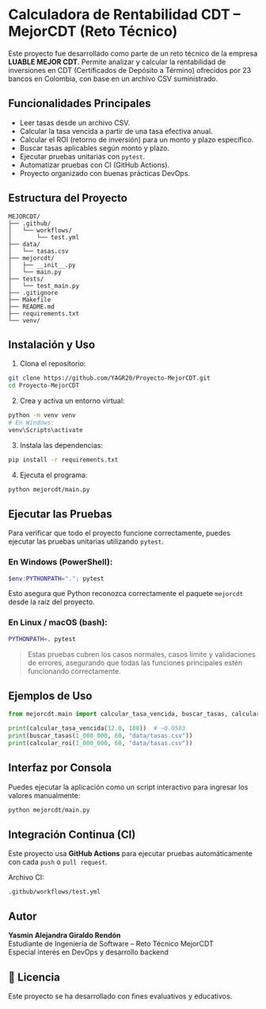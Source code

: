 # Calculadora de Rentabilidad CDT – MejorCDT (Reto Técnico)

Este proyecto fue desarrollado como parte de un reto técnico de la empresa **LUABLE MEJOR CDT**. Permite analizar y calcular la rentabilidad de inversiones en CDT (Certificados de Depósito a Término) ofrecidos por 23 bancos en Colombia, con base en un archivo CSV suministrado.

## Funcionalidades Principales

- Leer tasas desde un archivo CSV.
- Calcular la tasa vencida a partir de una tasa efectiva anual.
- Calcular el ROI (retorno de inversión) para un monto y plazo específico.
- Buscar tasas aplicables según monto y plazo.
- Ejecutar pruebas unitarias con `pytest`.
- Automatizar pruebas con CI (GitHub Actions).
- Proyecto organizado con buenas prácticas DevOps.

## Estructura del Proyecto

```
MEJORCDT/
├── .github/
│   └── workflows/
│       └── test.yml
├── data/
│   └── tasas.csv
├── mejorcdt/
│   ├── __init__.py
│   └── main.py
├── tests/
│   └── test_main.py
├── .gitignore
├── Makefile
├── README.md
├── requirements.txt
└── venv/
```

## Instalación y Uso

1. Clona el repositorio:

```bash
git clone https://github.com/YAGR20/Proyecto-MejorCDT.git
cd Proyecto-MejorCDT
```

2. Crea y activa un entorno virtual:

```bash
python -m venv venv
# En Windows:
venv\Scripts\activate
```

3. Instala las dependencias:

```bash
pip install -r requirements.txt
```

4. Ejecuta el programa:

```bash
python mejorcdt/main.py
```

## Ejecutar las Pruebas

Para verificar que todo el proyecto funcione correctamente, puedes ejecutar las pruebas unitarias utilizando `pytest`.

### En Windows (PowerShell):

```powershell
$env:PYTHONPATH="."; pytest
```

Esto asegura que Python reconozca correctamente el paquete `mejorcdt` desde la raíz del proyecto.

### En Linux / macOS (bash):

```bash
PYTHONPATH=. pytest
```

> Estas pruebas cubren los casos normales, casos límite y validaciones de errores, asegurando que todas las funciones principales estén funcionando correctamente.

## Ejemplos de Uso

```python
from mejorcdt.main import calcular_tasa_vencida, buscar_tasas, calcular_roi

print(calcular_tasa_vencida(12.0, 180))  # ~0.0583
print(buscar_tasas(1_000_000, 60, "data/tasas.csv"))
print(calcular_roi(1_000_000, 60, "data/tasas.csv"))
```

## Interfaz por Consola

Puedes ejecutar la aplicación como un script interactivo para ingresar los valores manualmente:

```bash
python mejorcdt/main.py
```

## Integración Continua (CI)

Este proyecto usa **GitHub Actions** para ejecutar pruebas automáticamente con cada `push` o `pull request`.

Archivo CI:
```
.github/workflows/test.yml
```

## Autor

**Yasmin Alejandra Giraldo Rendón**  
Estudiante de Ingeniería de Software – Reto Técnico MejorCDT  
Especial interés en DevOps y desarrollo backend

## 📝 Licencia

Este proyecto se ha desarrollado con fines evaluativos y educativos.
